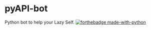 # pyAPI-bot
Python bot to help your Lazy Self.
[![forthebadge made-with-python](http://ForTheBadge.com/images/badges/made-with-python.svg)](https://www.python.org/)
